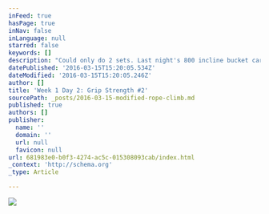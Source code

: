 ```yaml
---
inFeed: true
hasPage: true
inNav: false
inLanguage: null
starred: false
keywords: []
description: "Could only do 2 sets. Last night's 800 incline bucket carry stole some grip strength this morning. Also did some modifications. Instead of towel pull up, did herc hoist simulation at 95lbs."
datePublished: '2016-03-15T15:20:05.534Z'
dateModified: '2016-03-15T15:20:05.246Z'
author: []
title: 'Week 1 Day 2: Grip Strength #2'
sourcePath: _posts/2016-03-15-modified-rope-climb.md
published: true
authors: []
publisher:
  name: ''
  domain: ''
  url: null
  favicon: null
url: 681983e0-b0f3-4274-ac5c-015308093cab/index.html
_context: 'http://schema.org'
_type: Article

---
```

![](https://s3-us-west-2.amazonaws.com/the-grid-img/p/6d5a639259e959b7d2e8b18f923ebcd42734181a.png)